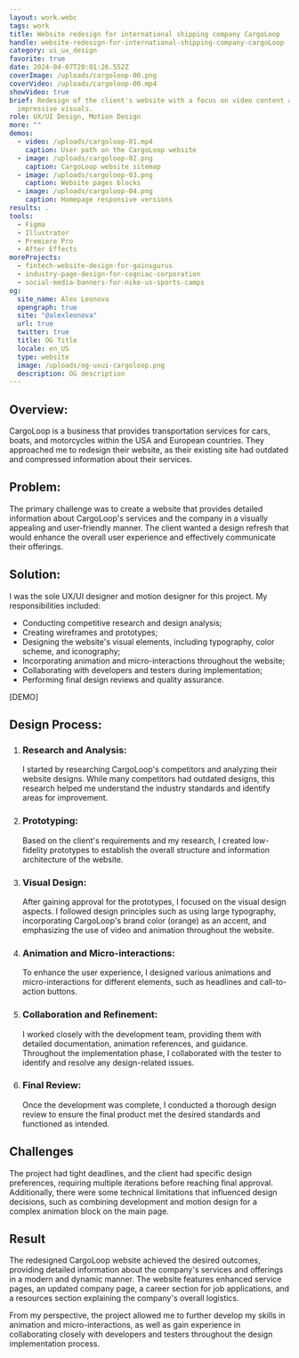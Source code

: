 ```yaml
---
layout: work.webc
tags: work
title: Website redesign for international shipping company CargoLoop
handle: website-redesign-for-international-shipping-company-cargoLoop
category: ui_ux_design
favorite: true
date: 2024-04-07T20:01:26.552Z
coverImage: /uploads/cargoloop-00.png
coverVideo: /uploads/cargoloop-00.mp4
showVideo: true
brief: Redesign of the client's website with a focus on video content and
  impressive visuals.
role: UX/UI Design, Motion Design
more: ""
demos:
  - video: /uploads/cargoloop-01.mp4
    caption: User path on the CargoLoop website
  - image: /uploads/cargoloop-02.png
    caption: CargoLoop website sitemap
  - image: /uploads/cargoloop-03.png
    caption: Website pages blocks
  - image: /uploads/cargoloop-04.png
    caption: Homepage responsive versions
results: .
tools:
  - Figma
  - Illustrator
  - Premiere Pro
  - After Effects
moreProjects:
  - fintech-website-design-for-gainsgurus
  - industry-page-design-for-cogniac-corporation
  - social-media-banners-for-nike-us-sports-camps
og:
  site_name: Alex Leonova
  opengraph: true
  site: "@alexleonova"
  url: true
  twitter: true
  title: OG Title
  locale: en_US
  type: website
  image: /uploads/og-uxui-cargoloop.png
  description: OG description
---
```

## Overview:

CargoLoop is a business that provides transportation services for cars, boats, and motorcycles within the USA and European countries. They approached me to redesign their website, as their existing site had outdated and compressed information about their services.

## Problem:

The primary challenge was to create a website that provides detailed information about CargoLoop's services and the company in a visually appealing and user-friendly manner. The client wanted a design refresh that would enhance the overall user experience and effectively communicate their offerings.

## Solution:

I was the sole UX/UI designer and motion designer for this project. My responsibilities included:

* Conducting competitive research and design analysis;
* Creating wireframes and prototypes;
* Designing the website's visual elements, including typography, color scheme, and iconography;
* Incorporating animation and micro-interactions throughout the website;
* Collaborating with developers and testers during implementation;
* Performing final design reviews and quality assurance.

\[DEMO]

## Design Process:

1. ### Research and Analysis:

   I started by researching CargoLoop's competitors and analyzing their website designs. While many competitors had outdated designs, this research helped me understand the industry standards and identify areas for improvement.
2. ### Prototyping:

   Based on the client's requirements and my research, I created low-fidelity prototypes to establish the overall structure and information architecture of the website.
3. ### Visual Design:

   After gaining approval for the prototypes, I focused on the visual design aspects. I followed design principles such as using large typography, incorporating CargoLoop's brand color (orange) as an accent, and emphasizing the use of video and animation throughout the website.
4. ### Animation and Micro-interactions:

   To enhance the user experience, I designed various animations and micro-interactions for different elements, such as headlines and call-to-action buttons.
5. ### Collaboration and Refinement:

   I worked closely with the development team, providing them with detailed documentation, animation references, and guidance. Throughout the implementation phase, I collaborated with the tester to identify and resolve any design-related issues.
6. ### Final Review:

   Once the development was complete, I conducted a thorough design review to ensure the final product met the desired standards and functioned as intended.



## Challenges

The project had tight deadlines, and the client had specific design preferences, requiring multiple iterations before reaching final approval. Additionally, there were some technical limitations that influenced design decisions, such as combining development and motion design for a complex animation block on the main page.

## Result

The redesigned CargoLoop website achieved the desired outcomes, providing detailed information about the company's services and offerings in a modern and dynamic manner. The website features enhanced service pages, an updated company page, a career section for job applications, and a resources section explaining the company's overall logistics.

From my perspective, the project allowed me to further develop my skills in animation and micro-interactions, as well as gain experience in collaborating closely with developers and testers throughout the design implementation process.
